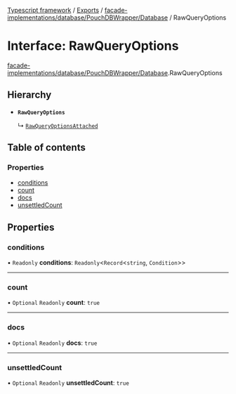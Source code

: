 [Typescript framework](../index.md) / [Exports](../modules.md) / [facade-implementations/database/PouchDBWrapper/Database](../modules/facade_implementations_database_PouchDBWrapper_Database.md) / RawQueryOptions

# Interface: RawQueryOptions

[facade-implementations/database/PouchDBWrapper/Database](../modules/facade_implementations_database_PouchDBWrapper_Database.md).RawQueryOptions

## Hierarchy

- **`RawQueryOptions`**

  ↳ [`RawQueryOptionsAttached`](facade_implementations_database_PouchDBWrapper_Database.RawQueryOptionsAttached.md)

## Table of contents

### Properties

- [conditions](facade_implementations_database_PouchDBWrapper_Database.RawQueryOptions.md#conditions)
- [count](facade_implementations_database_PouchDBWrapper_Database.RawQueryOptions.md#count)
- [docs](facade_implementations_database_PouchDBWrapper_Database.RawQueryOptions.md#docs)
- [unsettledCount](facade_implementations_database_PouchDBWrapper_Database.RawQueryOptions.md#unsettledcount)

## Properties

### conditions

• `Readonly` **conditions**: `Readonly`<`Record`<`string`, `Condition`\>\>

___

### count

• `Optional` `Readonly` **count**: ``true``

___

### docs

• `Optional` `Readonly` **docs**: ``true``

___

### unsettledCount

• `Optional` `Readonly` **unsettledCount**: ``true``
